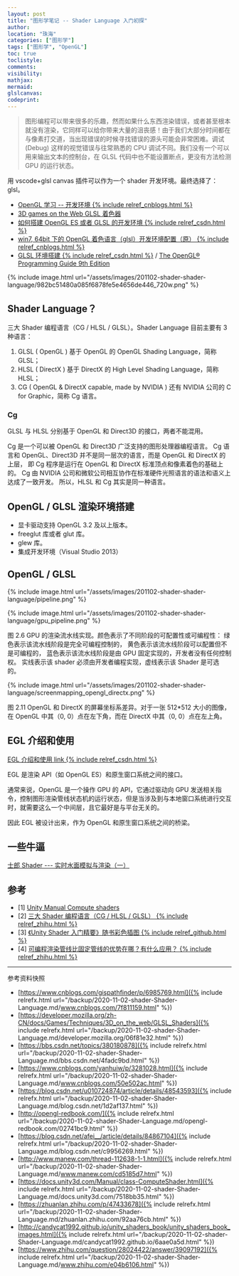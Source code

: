 ```yaml
---
layout: post
title: "图形学笔记 -- Shader Language 入门初探"
author:
location: "珠海"
categories: ["图形学"]
tags: ["图形学", "OpenGL"]
toc: true
toclistyle:
comments:
visibility:
mathjax:
mermaid:
glslcanvas:
codeprint:
---
```


> 图形编程可以带来很多的乐趣，然而如果什么东西渲染错误，或者甚至根本就没有渲染，它同样可以给你带来大量的沮丧感！由于我们大部分时间都在与像素打交道，当出现错误的时候寻找错误的源头可能会非常困难。调试 (Debug) 这样的视觉错误与往常熟悉的 CPU 调试不同。我们没有一个可以用来输出文本的控制台，在 GLSL 代码中也不能设置断点，更没有方法检测 GPU 的运行状态。

用 vscode+glsl canvas 插件可以作为一个 shader 开发环境。最终选择了：glsl。

* [OpenGL 学习 -- 开发环境 {% include relref_cnblogs.html %}](https://www.cnblogs.com/gispathfinder/p/6985769.html)
* [3D games on the Web GLSL 着色器](https://developer.mozilla.org/zh-CN/docs/Games/Techniques/3D_on_the_web/GLSL_Shaders)
* [如何搭建 OpenGL ES 或者 GLSL 的开发环境 {% include relref_csdn.html %}](https://bbs.csdn.net/topics/380180878)
* [win7, 64bit 下的 OpenGL 着色语言（glsl）开发环境配置（原） {% include relref_cnblogs.html %}](https://www.cnblogs.com/yanhuiw/p/3281028.html)
* [GLSL 环境搭建 {% include relref_csdn.html %}](https://blog.csdn.net/u010724874/article/details/48543593) / [The OpenGL® Programming Guide 9th Edition](http://opengl-redbook.com/)

{% include image.html url="/assets/images/201102-shader-shader-language/982bc51480a085f6878fe5e4656de446_720w.png" %}


## Shader Language？

三大 Shader 编程语言（CG / HLSL / GLSL）。Shader Language 目前主要有 3 种语言：

1. GLSL ( OpenGL ) 基于 OpenGL 的 OpenGL Shading Language，简称 GLSL；
2. HLSL ( DirectX ) 基于 DirectX 的 High Level Shading Language，简称 HLSL；
3. CG ( OpenGL & DirectX capable, made by NVIDIA ) 还有 NVIDIA 公司的 C for Graphic，简称 Cg 语言。


### Cg

GLSL 与 HLSL 分别基于 OpenGL 和 Direct3D 的接口，两者不能混用。

Cg 是一个可以被 OpenGL 和 Direct3D 广泛支持的图形处理器编程语言。
Cg 语言和 OpenGL、Direct3D 并不是同一层次的语言，而是 OpenGL 和 DirectX 的上层，
即 Cg 程序是运行在 OpenGL 和 DirectX 标准顶点和像素着色的基础上的。
Cg 由 NVIDIA 公司和微软公司相互协作在标准硬件光照语言的语法和语义上达成了一致开发。
所以，HLSL 和 Cg 其实是同一种语言。


## OpenGL / GLSL 渲染环境搭建

* 显卡驱动支持 OpenGL 3.2 及以上版本。
* freeglut 库或者 glut 库。
* glew 库。
* 集成开发环境（Visual Studio 2013）


## OpenGL / GLSL

{% include image.html url="/assets/images/201102-shader-shader-language/pipeline.png" %}

{% include image.html url="/assets/images/201102-shader-shader-language/gpu_pipeline.png" %}

图 2.6 GPU 的渲染流水线实现。颜色表示了不同阶段的可配置性或可编程性：
绿色表示该流水线阶段是完全可编程控制的，
黄色表示该流水线阶段可以配置但不是可编程的，
蓝色表示该流水线阶段是由 GPU 固定实现的，开发者没有任何控制权。
实线表示该 shader 必须由开发者编程实现，虚线表示该 Shader 是可选的。

{% include image.html url="/assets/images/201102-shader-shader-language/screenmapping_opengl_directx.png" %}

图 2.11 OpenGL 和 DirectX 的屏幕坐标系差异。对于一张 512\*512 大小的图像，在 OpenGL 中其（0, 0）点在左下角，而在 DirectX 中其（0, 0）点在左上角。


## EGL 介绍和使用

[EGL 介绍和使用 link {% include relref_csdn.html %}](https://blog.csdn.net/afei__/article/details/84867104)

EGL 是渲染 API（如 OpenGL ES）和原生窗口系统之间的接口。

通常来说，OpenGL 是一个操作 GPU 的 API，它通过驱动向 GPU 发送相关指令，控制图形渲染管线状态机的运行状态，但是当涉及到与本地窗口系统进行交互时，就需要这么一个中间层，且它最好是与平台无关的。

因此 EGL 被设计出来，作为 OpenGL 和原生窗口系统之间的桥梁。


## 一些牛逼

[士郎 Shader --- 实时水面模拟与渲染（一）](http://www.manew.com/thread-112638-1-1.html)


## 参考

- [1] [Unity Manual Compute shaders](https://docs.unity3d.com/Manual/class-ComputeShader.html)
- [2] [三大 Shader 编程语言（CG / HLSL / GLSL） {% include relref_zhihu.html %}](https://zhuanlan.zhihu.com/p/47433678)
- [3] [《Unity Shader 入门精要》随书彩色插图 {% include relref_github.html %}](http://candycat1992.github.io/unity_shaders_book/unity_shaders_book_images.html)
- [4] [可编程渲染管线比固定管线的优势在哪？有什么应用？ {% include relref_zhihu.html %}](https://www.zhihu.com/question/28024422/answer/39097192)



<hr class='reviewline'/>
<p class='reviewtip'><script type='text/javascript' src='{% include relref.html url="/assets/reviewjs/blogs/2020-11-02-shader-Shader-Language.md.js" %}'></script></p>
<font class='ref_snapshot'>参考资料快照</font>

- [https://www.cnblogs.com/gispathfinder/p/6985769.html]({% include relrefx.html url="/backup/2020-11-02-shader-Shader-Language.md/www.cnblogs.com/7f811159.html" %})
- [https://developer.mozilla.org/zh-CN/docs/Games/Techniques/3D_on_the_web/GLSL_Shaders]({% include relrefx.html url="/backup/2020-11-02-shader-Shader-Language.md/developer.mozilla.org/06f81e32.html" %})
- [https://bbs.csdn.net/topics/380180878]({% include relrefx.html url="/backup/2020-11-02-shader-Shader-Language.md/bbs.csdn.net/4fadc9bd.html" %})
- [https://www.cnblogs.com/yanhuiw/p/3281028.html]({% include relrefx.html url="/backup/2020-11-02-shader-Shader-Language.md/www.cnblogs.com/50e502ac.html" %})
- [https://blog.csdn.net/u010724874/article/details/48543593]({% include relrefx.html url="/backup/2020-11-02-shader-Shader-Language.md/blog.csdn.net/1d2af137.html" %})
- [http://opengl-redbook.com/]({% include relrefx.html url="/backup/2020-11-02-shader-Shader-Language.md/opengl-redbook.com/02741bc9.html" %})
- [https://blog.csdn.net/afei__/article/details/84867104]({% include relrefx.html url="/backup/2020-11-02-shader-Shader-Language.md/blog.csdn.net/c9956269.html" %})
- [http://www.manew.com/thread-112638-1-1.html]({% include relrefx.html url="/backup/2020-11-02-shader-Shader-Language.md/www.manew.com/cd5185d7.html" %})
- [https://docs.unity3d.com/Manual/class-ComputeShader.html]({% include relrefx.html url="/backup/2020-11-02-shader-Shader-Language.md/docs.unity3d.com/7518bb35.html" %})
- [https://zhuanlan.zhihu.com/p/47433678]({% include relrefx.html url="/backup/2020-11-02-shader-Shader-Language.md/zhuanlan.zhihu.com/92aa76cb.html" %})
- [http://candycat1992.github.io/unity_shaders_book/unity_shaders_book_images.html]({% include relrefx.html url="/backup/2020-11-02-shader-Shader-Language.md/candycat1992.github.io/6aae0a5d.html" %})
- [https://www.zhihu.com/question/28024422/answer/39097192]({% include relrefx.html url="/backup/2020-11-02-shader-Shader-Language.md/www.zhihu.com/e04b6106.html" %})
